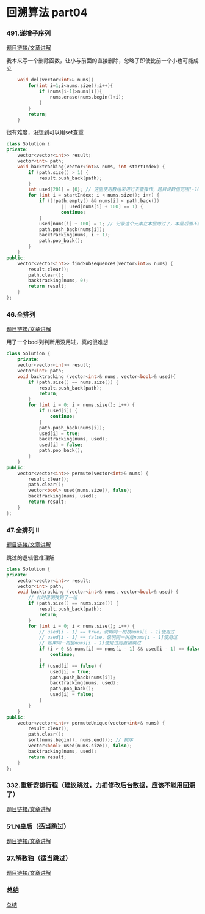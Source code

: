 # 回溯算法 part04

### 491.递增子序列

[题目链接/文章讲解](https://programmercarl.com/0491.%E9%80%92%E5%A2%9E%E5%AD%90%E5%BA%8F%E5%88%97.html)

我本来写一个删除函数，让小与前面的直接删除，忽略了即使比前一个小也可能成立
```c++
    void del(vector<int>& nums){
        for(int i=1;i<nums.size();i++){
            if (nums[i-1]>nums[i]){
                nums.erase(nums.begin()+i);
            }
        }
        return;
    }
```

很有难度，没想到可以用set查重
~~~c++
class Solution {
private:
    vector<vector<int>> result;
    vector<int> path;
    void backtracking(vector<int>& nums, int startIndex) {
        if (path.size() > 1) {
            result.push_back(path);
        }
        int used[201] = {0}; // 这里使用数组来进行去重操作，题目说数值范围[-100, 100]
        for (int i = startIndex; i < nums.size(); i++) {
            if ((!path.empty() && nums[i] < path.back())
                    || used[nums[i] + 100] == 1) {
                    continue;
            }
            used[nums[i] + 100] = 1; // 记录这个元素在本层用过了，本层后面不能再用了
            path.push_back(nums[i]);
            backtracking(nums, i + 1);
            path.pop_back();
        }
    }
public:
    vector<vector<int>> findSubsequences(vector<int>& nums) {
        result.clear();
        path.clear();
        backtracking(nums, 0);
        return result;
    }
};
~~~


### 46.全排列

[题目链接/文章讲解](https://programmercarl.com/0046.%E5%85%A8%E6%8E%92%E5%88%97.html)

用了一个bool列判断用没用过，真的很难想

```c++
class Solution {
    private:
    vector<vector<int>> result;
    vector<int> path;
    void backtracking (vector<int>& nums, vector<bool>& used){
        if (path.size() == nums.size()) {
            result.push_back(path);
            return;
        }
        for (int i = 0; i < nums.size(); i++) {
            if (used[i]) {
                continue;
            }
            path.push_back(nums[i]);
            used[i] = true;
            backtracking(nums, used);
            used[i] = false;
            path.pop_back();
        }
    }
public:
    vector<vector<int>> permute(vector<int>& nums) {
        result.clear();
        path.clear();
        vector<bool> used(nums.size(), false);
        backtracking(nums, used);
        return result;   
    }
};
```



### 47.全排列 II 


[题目链接/文章讲解](https://programmercarl.com/0047.%E5%85%A8%E6%8E%92%E5%88%97II.html)

跳过的逻辑很难理解

```c++
class Solution {
private:
    vector<vector<int>> result;
    vector<int> path;
    void backtracking (vector<int>& nums, vector<bool>& used) {
        // 此时说明找到了一组
        if (path.size() == nums.size()) {
            result.push_back(path);
            return;
        }
        for (int i = 0; i < nums.size(); i++) {
            // used[i - 1] == true，说明同一树枝nums[i - 1]使用过
            // used[i - 1] == false，说明同一树层nums[i - 1]使用过
            // 如果同一树层nums[i - 1]使用过则直接跳过
            if (i > 0 && nums[i] == nums[i - 1] && used[i - 1] == false) {
                continue;
            }
            if (used[i] == false) {
                used[i] = true;
                path.push_back(nums[i]);
                backtracking(nums, used);
                path.pop_back();
                used[i] = false;
            }
        }
    }
public:
    vector<vector<int>> permuteUnique(vector<int>& nums) {
        result.clear();
        path.clear();
        sort(nums.begin(), nums.end()); // 排序
        vector<bool> used(nums.size(), false);
        backtracking(nums, used);
        return result;
    }
};
```


### 332.重新安排行程（建议跳过，力扣修改后台数据，应该不能用回溯了）

[题目链接/文章讲解](https://programmercarl.com/0332.%E9%87%8D%E6%96%B0%E5%AE%89%E6%8E%92%E8%A1%8C%E7%A8%8B.html)


### 51.N皇后（适当跳过）

[题目链接/文章讲解](https://programmercarl.com/0051.N%E7%9A%87%E5%90%8E.html)


### 37.解数独（适当跳过）

[题目链接/文章讲解](https://programmercarl.com/0037.%E8%A7%A3%E6%95%B0%E7%8B%AC.html)


### 总结

[总结](https://programmercarl.com/%E5%9B%9E%E6%BA%AF%E6%80%BB%E7%BB%93.html)
